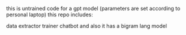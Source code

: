 this is untrained code for a gpt model (parameters are set according to personal laptop) this repo includes:

data extractor
trainer
chatbot
and also it has a bigram lang model
